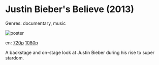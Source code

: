 # Justin Bieber's Believe (2013)

Genres: documentary, music

![poster](http://image.tmdb.org/t/p/w500/ytodsbPbg75ZtAwem52LflyStwR.jpg)

en:
  [720p](magnet:?xt=urn:btih:259A0BE6E2D88D8CF326D4F82E0295E38904306F&tr=udp://glotorrents.pw:6969/announce&tr=udp://tracker.opentrackr.org:1337/announce&tr=udp://torrent.gresille.org:80/announce&tr=udp://tracker.openbittorrent.com:80&tr=udp://tracker.coppersurfer.tk:6969&tr=udp://tracker.leechers-paradise.org:6969&tr=udp://p4p.arenabg.ch:1337&tr=udp://tracker.internetwarriors.net:1337)
  [1080p](magnet:?xt=urn:btih:8B30CA15888968C3E24B4FF3ACDBB36FDB2FFFCD&tr=udp://glotorrents.pw:6969/announce&tr=udp://tracker.opentrackr.org:1337/announce&tr=udp://torrent.gresille.org:80/announce&tr=udp://tracker.openbittorrent.com:80&tr=udp://tracker.coppersurfer.tk:6969&tr=udp://tracker.leechers-paradise.org:6969&tr=udp://p4p.arenabg.ch:1337&tr=udp://tracker.internetwarriors.net:1337)
  


A backstage and on-stage look at Justin Bieber during his rise to super stardom.